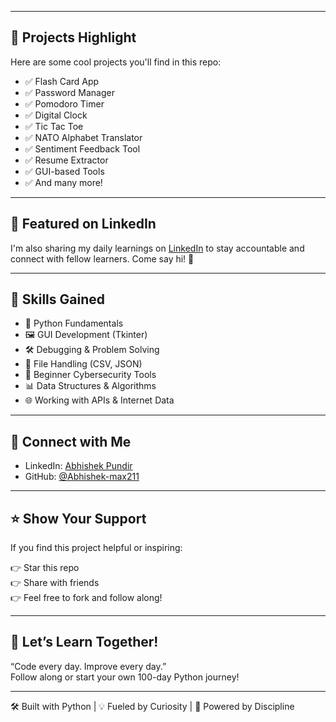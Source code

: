 
---

## 🚀 Projects Highlight

Here are some cool projects you'll find in this repo:

- ✅ Flash Card App  
- ✅ Password Manager  
- ✅ Pomodoro Timer  
- ✅ Digital Clock  
- ✅ Tic Tac Toe  
- ✅ NATO Alphabet Translator  
- ✅ Sentiment Feedback Tool  
- ✅ Resume Extractor  
- ✅ GUI-based Tools  
- ✅ And many more!

---

## 📸 Featured on LinkedIn

I'm also sharing my daily learnings on [LinkedIn](https://www.linkedin.com/in/abhishek-pundir-469218260/) to stay accountable and connect with fellow learners. Come say hi! 👋

---

## 🧠 Skills Gained

- 🧮 Python Fundamentals
- 🖼 GUI Development (Tkinter)
- 🛠 Debugging & Problem Solving
- 🧩 File Handling (CSV, JSON)
- 🔐 Beginner Cybersecurity Tools
- 📊 Data Structures & Algorithms
- 🌐 Working with APIs & Internet Data

---

## 🔗 Connect with Me

- LinkedIn: [Abhishek Pundir](https://www.linkedin.com/in/abhishek-pundir-469218260/)
- GitHub: [@Abhishek-max211](https://github.com/Abhishek-max211)

---

## ⭐ Show Your Support

If you find this project helpful or inspiring:

👉 Star this repo  
👉 Share with friends  
👉 Feel free to fork and follow along!

---

## 📅 Let’s Learn Together!

“Code every day. Improve every day.”  
Follow along or start your own 100-day Python journey!

---

🛠 Built with Python | 💡 Fueled by Curiosity | 🚀 Powered by Discipline  
